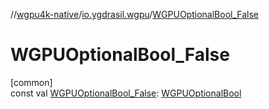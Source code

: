 //[wgpu4k-native](../../index.md)/[io.ygdrasil.wgpu](index.md)/[WGPUOptionalBool_False](-w-g-p-u-optional-bool_-false.md)

# WGPUOptionalBool_False

[common]\
const val [WGPUOptionalBool_False](-w-g-p-u-optional-bool_-false.md): [WGPUOptionalBool](-w-g-p-u-optional-bool/index.md)